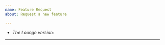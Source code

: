 ```yaml
---
name: Feature Request
about: Request a new feature

---
```


<!-- Have a question? Join #thelounge on freenode -->

* *The Lounge version:* 

---

